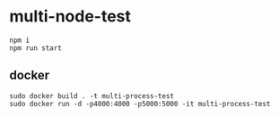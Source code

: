 # multi-node-test

```
npm i
npm run start
```

## docker

```
sudo docker build . -t multi-process-test
sudo docker run -d -p4000:4000 -p5000:5000 -it multi-process-test
```
